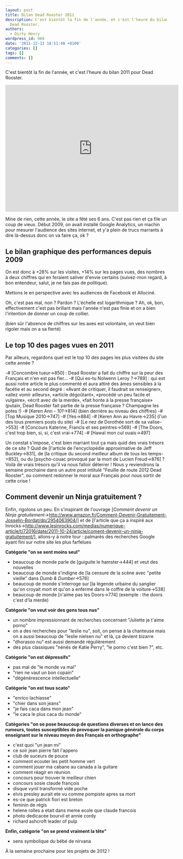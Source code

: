 ```yaml
---
layout: post
title: Bilan Dead Rooster 2011
description: C'est bientôt la fin de l'année, et c'est l'heure du bilan 2011 pour
  Dead Rooster.
authors:
  - Dirty Henry
wordpress_id: 969
date: '2011-12-13 18:51:40 +0100'
categories: []
tags: []
comments: []
---
```

C'est bientôt la fin de l'année, et c'est l'heure du bilan 2011 pour Dead Rooster.

<iframe width="540" height="396" src="http://www.youtube.com/embed/5iVKeYJmRtk" frameborder="0" allowfullscreen></iframe>

Mine de rien, cette année, le site a fêté ses 6 ans. C'est pas rien et ça file un coup de vieux. Début 2009, on avait installé Google Analytics, un machin pour mesurer l'audience des sites internet, et y'a plein de trucs marrants à dire là-dessus donc on va faire ça, ok ?

<h2>Le bilan graphique des performances depuis 2009</h2>

<img498>

On est donc à +28% sur les visites, +14% sur les pages vues, des nombres à deux chiffres qui en feraient saliver d'envie certains (suivez-mon regard, à bon entendeur, salut, je ne fais pas de politique).

Mettons le en perspective avec les audiences de Facebook et Allociné.

<img499>

Oh, c'est pas mal, non ? Pardon ? L'échelle est logarithmique ? Ah, ok, bon, effectivement c'est pas brillant mais l'année n'est pas finie et on a bien l'intention de donner un coup de collier.

(bien sûr l'absence de chiffres sur les axes est volontaire, on veut bien rigoler mais on a sa fierté)

<h2>Le top 10 des pages vues en 2011</h2>

Par ailleurs, regardons quel est le top 10 des pages les plus visitées du site cette année ?

-# [Concombre tueur->850] : Dead Rooster a fait du chiffre sur la peur des Français et n'en est pas fier...
-# [Qui es-tu Nolwenn Leroy ?->789] : qui est aussi notre article le plus commenté et aura attiré des âmes sensibles à la facétie et au second degré : «Avant de critiquer, il faudrait se renseigner», «allez vomir ailleurs», «article dégoûtant», «procédé un peu facile et vulgaire», «écrit avec de la merde», «fait honte à la presse française» (putain, Dead Rooster fait partie de la presse française ? Champagne les potes !)
-# [Keren Ann - *101*->814] (bien derrière au niveau des chiffres)
-# [Top Musique 2010->747]
-# [Yes->884]
-# [Keren Ann au Havre->235] (l'un des tous premiers posts du site)
-# [Le nez de Dorothée sort de sa valise->553]
-# [Concours Katerine, Francis et ses peintres->569]
-# [The Doors, c'est trop bien, si, si, c'est vrai->774]
-# [Hawaï mon cul ouais->497]

Un constat s'impose, c'est bien marrant tout ça mais quid des vrais trésors de ce site ? Quid de [l'article de l'encyclopédie approximative de Jeff Buckley->831], de [la critique du second meilleur album de tous les temps->852], ou du [psycho-couac provoqué par la mort de Lucien Freud->876] ? Voilà de vrais trésors qu'il va nous falloir déterrer ! Nous y reviendrons la semaine prochaine dans un autre post intitulé "Feuille de route 2012 Dead Rooster", ou comment redonner le moral aux Français pour nous sortir de cette crise !

<h2>Comment devenir un Ninja gratuitement ?</h2>

Enfin, rigolons un peu. En s'inspirant de l'ouvrage [*Comment devenir un Ninja gratuitement*->http://www.amazon.fr/Comment-Devenir-Gratuitement-Josselin-Bordat/dp/2954063904/] et de [l'article que ça a inspiré aux Inrocks->http://www.lesinrocks.com/medias/numerique-article/t/72016/date/2011-10-24/article/coment-devenir-un-ninja-gratuitement/], allons-y à notre tour : palmarès des recherches Google ayant fini sur notre site les plus farfelues

__Catégorie "on se sent moins seul"__
- beaucoup de monde parle de [guiguite le hamster->444] et veut des nouvelles
- beaucoup de monde s'indigne de [la censure de la scène avec "petite vieille" dans *Dumb & Dumber*->576]
- beaucoup de monde s'interroge sur [la légende urbaine du sanglier qu'on croyait mort et qu'on a enfermé dans le coffre de la voiture->538]
- beaucoup de monde [n'aime pas les Doors->774] (exemple : the doors c'est d'la merde)

__Catégorie "on veut voir des gens tous nus"__
- un nombre impressionnant de recherches concernant "Juliette je t'aime porno"
- on a des recherches pour "leslie nu", soit, on pense à la chanteuse mais on a aussi beaucoup de "leslie nielsen nu" et là, ça devient bizarre
- "dhorasoo nu" est aussi demandé régulièrement
- des plus classiques "nénés de Katie Perry", "le porno c'est bien ?", etc.

__Catégorie "on est dépressifs"__
- pas mal de "le monde va mal"
- "rien ne vaut un bon copain"
- "dégénérescence intellectuelle"

__Catégorie "on est tous scato"__
- "enrico lachiasse"
- "chier dans son jeans"
- "je fais caca dans mon jean"
- "le caca le plus caca du monde"

__Catégories "on se pose beaucoup de questions diverses et on lance des rumeurs, toutes susceptibles de provoquer la panique générale du corps enseignant sur le niveau moyen des Français en orthographe"__
- c'est quoi "un jean mi"
- ce soir jean pierre fait l'appero
- club de suceurs de pouce
- comment ecouter les petit homme vert
- comment jouer ma cabane au canada a la guitare
- comment réagir en réunion
- concours pour trouver le meilleur chien
- concours sosie claude françois
- disque vynil transformé vide poche
- elvis presley aurait ete vu comme pompiste apres sa mort
- es-ce que patrick fiori est breton
- feminin de régis
- helene rolles a etait dans meme ecole que claude francois
- photo dedicacée bourvil et annie cordy
- richard ashcroft leader of pulp

__Enfin, catégorie "on se prend vraiment la tête"__
- sens symbolique du bébé de nirvana

À la semaine prochaine pour les projets de 2012 !
